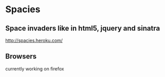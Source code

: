 Spacies
=========

Space invaders like in html5, jquery and sinatra
-------------------------
http://spacies.heroku.com/

Browsers
-----------------------
currently working on firefox
